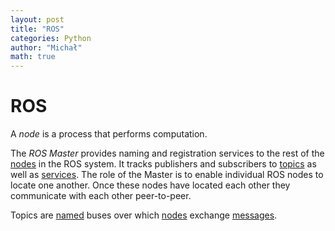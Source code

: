 ```yaml
---
layout: post
title: "ROS"
categories: Python
author: "Michał"
math: true
---
```




# ROS

A *node* is a process that performs computation. 

The *ROS Master* provides naming and registration services to the rest of the [nodes](http://wiki.ros.org/Nodes) in the ROS system. It tracks publishers and subscribers to [topics](http://wiki.ros.org/Topics) as well as [services](http://wiki.ros.org/Services). The role of the Master is to enable individual ROS nodes to locate one  another. Once these nodes have located each other they communicate with  each other peer-to-peer. 

Topics are [named](http://wiki.ros.org/Names) buses over which [nodes](http://wiki.ros.org/Nodes) exchange [messages](http://wiki.ros.org/Messages). 
